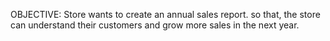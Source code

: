 OBJECTIVE: Store wants to create an annual sales report. so that, the store can understand their customers and grow more sales in the next year. 
